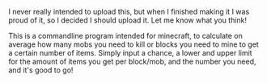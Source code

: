 I never really intended to upload this, but when I finished making it I was proud of it, so I decided I should upload it. Let me know what you think!

This is a commandline program intended for minecraft, to calculate on average how many mobs you need to kill or blocks you need to mine to get a certain number of items.
Simply input a chance, a lower and upper limit for the amount of items you get per block/mob, and the number you need, and it's good to go!

